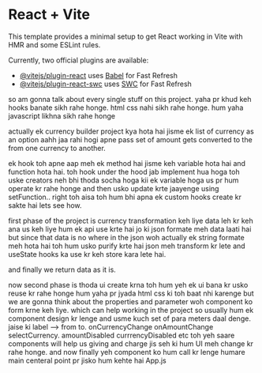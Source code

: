 # React + Vite

This template provides a minimal setup to get React working in Vite with HMR and some ESLint rules.

Currently, two official plugins are available:

- [@vitejs/plugin-react](https://github.com/vitejs/vite-plugin-react/blob/main/packages/plugin-react/README.md) uses [Babel](https://babeljs.io/) for Fast Refresh
- [@vitejs/plugin-react-swc](https://github.com/vitejs/vite-plugin-react-swc) uses [SWC](https://swc.rs/) for Fast Refresh

so am gonna talk about every single stuff on this project.
yaha pr khud keh hooks banate sikh rahe honge.
html css nahi sikh rahe honge.
hum yaha javascript likhna sikh rahe honge

actually ek currency builder project kya hota hai
jisme ek list of currency as an option aahh jaa rahi hogi apne pass set of amount gets converted to the from one currency to another.

ek hook toh apne aap meh ek method hai
jisme keh variable hota hai and function hota hai.
toh hook under the hood jab implement hua hoga toh uske creators neh bhi thoda
socha hoga kii ek variable hoga us pr hum operate kr rahe honge and then usko update krte jaayenge using setFunction.. right toh aisa toh hum bhi apna ek custom hooks create kr sakte hai lets see how.

first phase of the project is currency transformation keh liye data leh kr keh ana
us keh liye hum ek api use krte hai jo ki json formate meh data laati hai
but since that data is no where in the json woh actually ek string formate meh hota hai
toh hum usko purify krte hai json meh transform kr lete and useState hooks ka use kr keh store kara lete hai.

and finally we return data as it is.

now second phase is thoda ui create krna toh hum yeh ek ui bana kr usko reuse kr rahe honge
hum yaha pr jyada html css ki toh baat nhi karenge but we are gonna think
about the properties and parameter woh component ko form krne keh liye.
which can help working in the project
so usually hum ek component design kr lenge and usme kuch set of para meters daal denge.
jaise ki label --> from to.
onCurrencyChange
onAmountChange
selectCurrency.
amountDisabled
currrencyDisabled
etc toh yeh saare components will help us giving and charge jis seh ki hum UI meh change kr rahe honge.
and now finally yeh component ko hum call kr lenge humare main centeral point pr jisko hum kehte hai App.js
